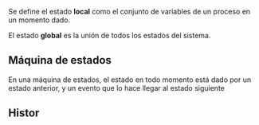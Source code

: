 Se define el estado **local** como el conjunto de variables de un proceso en un momento dado.

El estado **global** es la unión de todos los estados del sistema.

## Máquina de estados

En una máquina de estados, el estado en todo momento está dado por un estado anterior, y un evento que lo hace llegar al estado siguiente

## Histor
